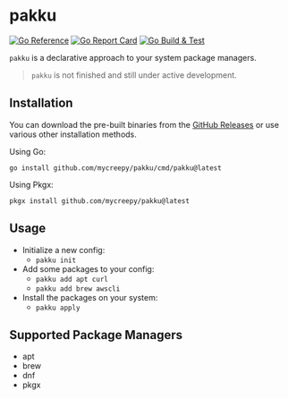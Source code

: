 # pakku

[![Go Reference](https://pkg.go.dev/badge/github.com/mycreepy/pakku.svg)](https://pkg.go.dev/github.com/mycreepy/pakku)
[![Go Report Card](https://goreportcard.com/badge/github.com/mycreepy/pakku?style=flat-square)](https://goreportcard.com/report/github.com/mycreepy/pakku)
[![Go Build & Test](https://github.com/mycrEEpy/pakku/actions/workflows/build.yml/badge.svg)](https://github.com/mycrEEpy/pakku/actions/workflows/build.yml)

`pakku` is a declarative approach to your system package managers.

> `pakku` is not finished and still under active development.

## Installation

You can download the pre-built binaries from the [GitHub Releases](https://github.com/mycrEEpy/pakku/releases) or use various other installation methods.

Using Go:

```shell
go install github.com/mycreepy/pakku/cmd/pakku@latest
```

Using Pkgx:

```shell
pkgx install github.com/mycreepy/pakku@latest
```

## Usage

* Initialize a new config:
  * `pakku init`
* Add some packages to your config:
  * `pakku add apt curl`
  * `pakku add brew awscli`
* Install the packages on your system:
  * `pakku apply`

## Supported Package Managers

* apt
* brew
* dnf
* pkgx
